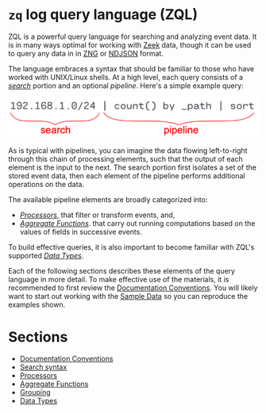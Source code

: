 # `zq` log query language (ZQL)

ZQL is a powerful query language for searching and analyzing event data. It is in many ways optimal for working with [Zeek](https://www.zeek.org/) data, though it can be used to query any data in in [ZNG](../../zng/docs/README.md) or [NDJSON](http://ndjson.org/) format.

The language embraces a syntax that should be familiar to those who have worked with UNIX/Linux shells. At a high level, each query consists of a _[search](search-syntax/README.md)_ portion and an optional _pipeline_. Here's a simple example query:

![Simple Example Query](images/simple-example-query.png)

As is typical with pipelines, you can imagine the data flowing left-to-right through this chain of processing elements, such that the output of each element is the input to the next. The search portion first isolates a set of the stored event data, then each element of the pipeline performs additional operations on the data.

The available pipeline elements are broadly categorized into:

* _[Processors](processors/README.md)_, that filter or transform events, and,
* _[Aggregate Functions](aggregate-functions/README.md)_. that carry out running computations based on the values of fields in successive events.

To build effective queries, it is also important to become familiar with ZQL's supported _[Data Types](data-types/README.md)_.

Each of the following sections describes these elements of the query language in more detail. To make effective use of the materials, it is recommended to first review the [Documentation Conventions](conventions/README.md). You will likely want to start out working with the [Sample Data](https://github.com/brimsec/zq-sample-data) so you can reproduce the examples shown.

# Sections

* [Documentation Conventions](conventions/README.md)
* [Search syntax](search-syntax/README.md)
* [Processors](processors/README.md)
* [Aggregate Functions](aggregate-functions/README.md)
* [Grouping](grouping/README.md)
* [Data Types](data-types/README.md)
